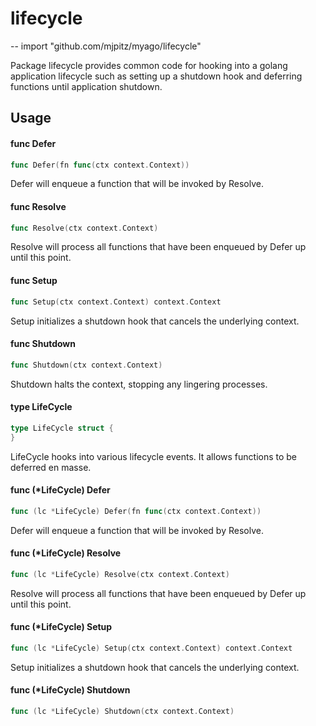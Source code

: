 # lifecycle
--
    import "github.com/mjpitz/myago/lifecycle"

Package lifecycle provides common code for hooking into a golang application
lifecycle such as setting up a shutdown hook and deferring functions until
application shutdown.

## Usage

#### func  Defer

```go
func Defer(fn func(ctx context.Context))
```
Defer will enqueue a function that will be invoked by Resolve.

#### func  Resolve

```go
func Resolve(ctx context.Context)
```
Resolve will process all functions that have been enqueued by Defer up until
this point.

#### func  Setup

```go
func Setup(ctx context.Context) context.Context
```
Setup initializes a shutdown hook that cancels the underlying context.

#### func  Shutdown

```go
func Shutdown(ctx context.Context)
```
Shutdown halts the context, stopping any lingering processes.

#### type LifeCycle

```go
type LifeCycle struct {
}
```

LifeCycle hooks into various lifecycle events. It allows functions to be
deferred en masse.

#### func (*LifeCycle) Defer

```go
func (lc *LifeCycle) Defer(fn func(ctx context.Context))
```
Defer will enqueue a function that will be invoked by Resolve.

#### func (*LifeCycle) Resolve

```go
func (lc *LifeCycle) Resolve(ctx context.Context)
```
Resolve will process all functions that have been enqueued by Defer up until
this point.

#### func (*LifeCycle) Setup

```go
func (lc *LifeCycle) Setup(ctx context.Context) context.Context
```
Setup initializes a shutdown hook that cancels the underlying context.

#### func (*LifeCycle) Shutdown

```go
func (lc *LifeCycle) Shutdown(ctx context.Context)
```
